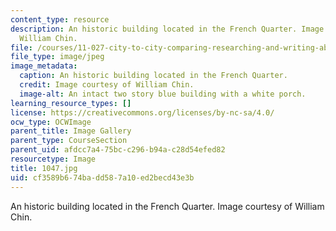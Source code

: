 ```yaml
---
content_type: resource
description: An historic building located in the French Quarter. Image courtesy of
  William Chin.
file: /courses/11-027-city-to-city-comparing-researching-and-writing-about-cities-new-orleans-spring-2011/cf3589b674badd587a10ed2becd43e3b_1047.jpg
file_type: image/jpeg
image_metadata:
  caption: An historic building located in the French Quarter.
  credit: Image courtesy of William Chin.
  image-alt: An intact two story blue building with a white porch.
learning_resource_types: []
license: https://creativecommons.org/licenses/by-nc-sa/4.0/
ocw_type: OCWImage
parent_title: Image Gallery
parent_type: CourseSection
parent_uid: afdcc7a4-75bc-c296-b94a-c28d54efed82
resourcetype: Image
title: 1047.jpg
uid: cf3589b6-74ba-dd58-7a10-ed2becd43e3b
---
```

An historic building located in the French Quarter. Image courtesy of William Chin.
